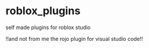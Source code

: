 # roblox_plugins
self made plugins for roblox studio


!!and not from me the rojo plugin for visual studio code!!
